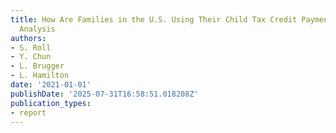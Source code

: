 ```yaml
---
title: How Are Families in the U.S. Using Their Child Tax Credit Payments? A 50 State
  Analysis
authors:
- S. Roll
- Y. Chun
- L. Brugger
- L. Hamilton
date: '2021-01-01'
publishDate: '2025-07-31T16:58:51.018208Z'
publication_types:
- report
---
```

